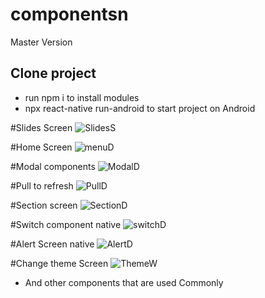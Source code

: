# componentsn
Master Version

## Clone project
- run npm i to install modules
- npx react-native run-android to start project on Android

#Slides Screen
![SlidesS](https://user-images.githubusercontent.com/50525507/163274646-5b88cafb-8852-4cbd-a247-b584aafc4a4c.png)

#Home Screen
![menuD](https://user-images.githubusercontent.com/50525507/163274691-37e9c85b-1dad-4058-b08f-95e5c078b7a1.png)

#Modal components
![ModalD](https://user-images.githubusercontent.com/50525507/163274739-d6b499f5-032c-4883-86ab-65cb9453d5ec.png)

#Pull to refresh
![PullD](https://user-images.githubusercontent.com/50525507/163274785-f71f2908-3941-494a-b990-41e9e2dd4161.png)

#Section screen
![SectionD](https://user-images.githubusercontent.com/50525507/163274831-d6f7219d-231c-4dd3-9d7c-0f52f1acbe20.png)

#Switch component native
![switchD](https://user-images.githubusercontent.com/50525507/163274901-12ce0689-5432-4608-a3dc-9958bd04b223.png)

#Alert Screen native
![AlertD](https://user-images.githubusercontent.com/50525507/163274930-da172203-e4e4-440b-9c50-edde62bd2b74.png)

#Change theme Screen
![ThemeW](https://user-images.githubusercontent.com/50525507/163274990-e2a99b83-0271-4d4f-935b-8545b6785369.png)


- And other components that are used Commonly
